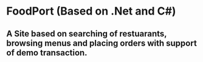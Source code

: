 # FoodPort (Based on .Net and C#)

## A Site based on searching of restuarants, browsing menus and placing orders with support of demo transaction.